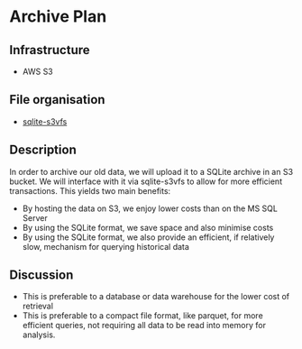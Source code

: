 # Archive Plan

## Infrastructure
- AWS S3

## File organisation
- [sqlite-s3vfs](https://github.com/uktrade/sqlite-s3vfs)

## Description
In order to archive our old data, we will upload it to a SQLite archive in an S3 bucket. We will interface with it via sqlite-s3vfs to allow for more efficient transactions. This yields two main benefits:
- By hosting the data on S3, we enjoy lower costs than on the MS SQL Server
- By using the SQLite format, we save space and also minimise costs
- By using the SQLite format, we also provide an efficient, if relatively slow, mechanism for querying historical data

## Discussion
- This is preferable to a database or data warehouse for the lower cost of retrieval
- This is preferable to a compact file format, like parquet, for more efficient queries, not requiring all data to be read into memory for analysis.
